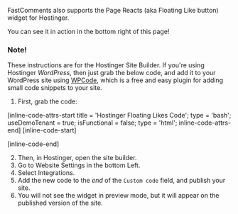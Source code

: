 FastComments also supports the Page Reacts (aka Floating Like button) widget for Hostinger.

You can see it in action in the bottom right of this page!

### Note!

These instructions are for the Hostinger Site Builder. If you're using Hostinger *WordPress*, then just grab the below code, and add it to your WordPress site
using [WPCode](https://wordpress.org/plugins/insert-headers-and-footers/), which is a free and easy plugin for adding small code snippets to your site.

1. First, grab the code:

[inline-code-attrs-start title = 'Hostinger Floating Likes Code'; type = 'bash'; useDemoTenant = true; isFunctional = false; type = 'html';  inline-code-attrs-end]
[inline-code-start]
<script src="https://cdn.fastcomments.com/js/embed-page-likes-floating.min.js?v=2" async></script>
<div id="fastcomments-page-likes-floating"></div>
<script>
    (function () {
        function tryLoad() {
            if (typeof window.FastCommentsEmbedPageLikesFloating !== undefined) {
                window.FastCommentsEmbedPageLikesFloating(document.getElementById('fastcomments-page-likes-floating'), {
                    tenantId: "demo"
                });
            } else {
                setTimeout(tryLoad, 50);
            }
        }

        tryLoad();
    })();
</script>
[inline-code-end]

2. Then, in Hostinger, open the site builder.
3. Go to Website Settings in the bottom Left.
4. Select Integrations.
5. Add the new code to the *end* of the `Custom code` field, and publish your site.
6. You will not see the widget in preview mode, but it will appear on the published version of the site.
